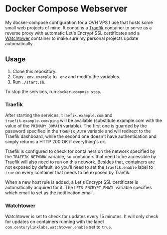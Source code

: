 # Docker Compose Webserver

My docker-compose configuration for a OVH VPS I use that hosts some small web projects of mine. It contains a [Traefik](https://traefik.io/) container to serve as a reverse proxy with automatic Let's Encrypt SSL certificates and a [Watchtower](https://github.com/v2tec/watchtower) container to make sure my personal projects update automatically.

## Usage

1. Clone this repository.
2. Copy `.env.example` to `.env` and modify the variables.
3. Run `./start.sh`.

To stop the services, run `docker-compose stop`.

### Traefik

After starting the services, `traefik.example.com` and `traefik.example.com/ping` will be available (substitute example.com with the value of the `PRIMARY_DOMAIN` variable). The first one is guarded by the password specified in the `TRAEFIK_AUTH` variable and will redirect to the Traefik dashboard, while the second one doesn't have authentication and simply returns a HTTP 200 OK if everything's ok.

Traefik is configured to check for containers on the network specified by the `TRAEFIK_NETWORK` variable, so containers that need to be accessible by Traefik will also need to run on this network. Besides that, containers are not exposed by default, so you'll need to set the `traefik.enable` label to `true` on every container that needs to be exposed by Traefik.

When a new host rule is added, a Let's Encrypt SSL certificate is automatically acquired for it. The `LETS_ENCRYPT_EMAIL` variable specifies which email to set as the notification email.

### Watchtower

Watchtower is set to check for updates every 15 minutes. It will only check for updates on containers running with the label `com.centurylinklabs.watchtower.enable` set to `true`.
